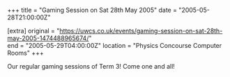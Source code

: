 +++
title = "Gaming Session on Sat 28th May 2005"
date = "2005-05-28T21:00:00Z"

[extra]
original = "https://uwcs.co.uk/events/gaming-session-on-sat-28th-may-2005-1474488965674/"    
end = "2005-05-29T04:00:00Z"
location = "Physics Concourse Computer Rooms"
+++

Our regular gaming sessions of Term 3\! Come one and all\!

